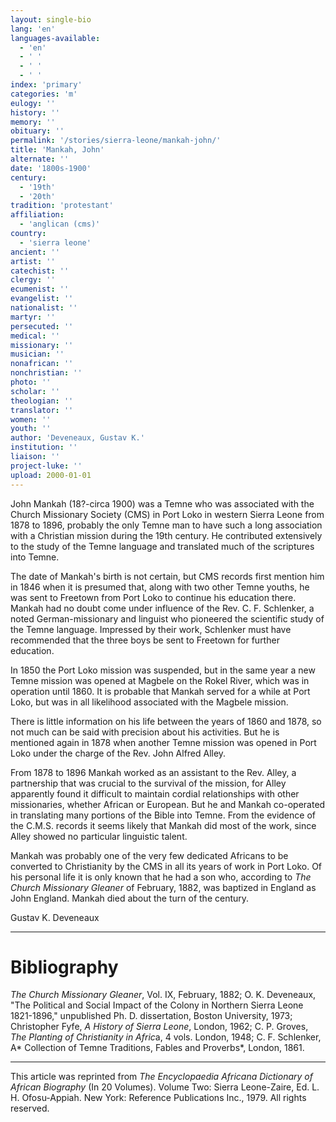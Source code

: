 ```yaml
---
layout: single-bio
lang: 'en'
languages-available:
  - 'en'
  - ' '
  - ' '
  - ' '
index: 'primary'
categories: 'm'
eulogy: ''
history: ''
memory: ''
obituary: ''
permalink: '/stories/sierra-leone/mankah-john/'
title: 'Mankah, John'
alternate: ''
date: '1800s-1900'
century:
  - '19th'
  - '20th'
tradition: 'protestant'
affiliation:
  - 'anglican (cms)'
country:
  - 'sierra leone'
ancient: ''
artist: ''
catechist: ''
clergy: ''
ecumenist: ''
evangelist: ''
nationalist: ''
martyr: ''
persecuted: ''
medical: ''
missionary: ''
musician: ''
nonafrican: ''
nonchristian: ''
photo: ''
scholar: ''
theologian: ''
translator: ''
women: ''
youth: ''
author: 'Deveneaux, Gustav K.'
institution: ''
liaison: ''
project-luke: ''
upload: 2000-01-01
---
```



John Mankah (18?-circa 1900) was a Temne who was associated with the Church Missionary Society (CMS) in Port Loko in western Sierra Leone from 1878 to 1896, probably the only Temne man to have such a long association with a Christian mission during the 19th century. He contributed extensively to the study of the Temne language and translated much of the scriptures into Temne.

The date of Mankah's birth is not certain, but CMS records first mention him in 1846 when it is presumed that, along with two other Temne youths, he was sent to Freetown from Port Loko to continue his education there. Mankah had no doubt come under influence of the Rev. C. F. Schlenker, a noted German-missionary and linguist who pioneered the scientific study of the Temne language. Impressed by their work, Schlenker must have recommended that the three boys be sent to Freetown for further education.

In 1850 the Port Loko mission was suspended, but in the same year a new Temne mission was opened at Magbele on the Rokel River, which was in operation until 1860. It is probable that Mankah served for a while at Port Loko, but was in all likelihood associated with the Magbele mission.

There is little information on his life between the years of 1860 and 1878, so not much can be said with precision about his activities. But he is mentioned again in 1878 when another Temne mission was opened in Port Loko under the charge of the Rev. John Alfred Alley.

From 1878 to 1896 Mankah worked as an assistant to the Rev. Alley, a partnership that was crucial to the survival of the mission, for Alley apparently found it difficult to maintain cordial relationships with other missionaries, whether African or European. But he and Mankah co-operated in translating many portions of the Bible into Temne. From the evidence of the C.M.S. records it seems likely that Mankah did most of the work, since Alley showed no particular linguistic talent.

Mankah was probably one of the very few dedicated Africans to be converted to Christianity by the CMS in all its years of work in Port Loko. Of his personal life it is only known that he had a son who, according to *The Church Missionary Gleaner* of February, 1882, was baptized in England as John England. Mankah died about the turn of the century.

Gustav K. Deveneaux

---

# Bibliography

*The Church Missionary Gleaner*, Vol. IX, February, 1882; O. K. Deveneaux, "The Political and Social Impact of the Colony in Northern Sierra Leone 1821-1896," unpublished Ph. D. dissertation, Boston University, 1973; Christopher Fyfe, *A History of Sierra Leone*, London, 1962; C. P. Groves, *The Planting of Christianity in Afric*a, 4 vols. London, 1948; C. F. Schlenker, A* Collection of Temne Traditions, Fables and Proverbs*, London, 1861.

---

This article was reprinted from *The Encyclopaedia Africana Dictionary of African Biography* (In 20 Volumes). Volume Two: Sierra Leone-Zaire, Ed. L. H. Ofosu-Appiah. New York: Reference Publications Inc., 1979.  All rights reserved.